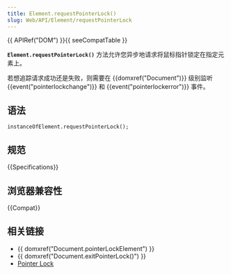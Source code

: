 ```yaml
---
title: Element.requestPointerLock()
slug: Web/API/Element/requestPointerLock
---
```


{{ APIRef("DOM") }}{{ seeCompatTable }}

**`Element.requestPointerLock()`** 方法允许您异步地请求将鼠标指针锁定在指定元素上。

若想追踪请求成功还是失败，则需要在 {{domxref("Document")}} 级别监听 {{event("pointerlockchange")}} 和 {{event("pointerlockerror")}} 事件。

## 语法

```plain
instanceOfElement.requestPointerLock();
```

## 规范

{{Specifications}}

## 浏览器兼容性

{{Compat}}

## 相关链接

- {{ domxref("Document.pointerLockElement") }}
- {{ domxref("Document.exitPointerLock()") }}
- [Pointer Lock](/Web/API/Pointer_Lock_API)
